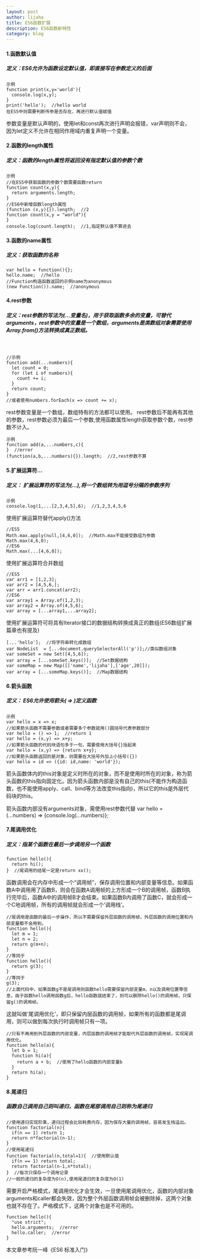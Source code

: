 ```yaml
---
layout: post
author: lijaha
title: ES6函数扩展
description: ES6函数新特性
category: blog
---
```


#### 1.函数默认值
##### 定义：ES6允许为函数设定默认值，即直接写在参数定义的后面

    示例
    function print(x,y='world'){
      console.log(x,y);
    }
    print('hello');  //hello world
    在ES5中则需要判断传参是否存在，再进行默认值赋值

参数变量是默认声明的，使用let和const再次进行声明会报错，var声明则不会，因为let定义不允许在相同作用域内重复声明一个变量。

#### 2.函数的length属性
##### 定义：函数的length属性将返回没有指定默认值的参数个数

    示例
    //在ES5中获取函数的参数个数需要函数return
    function count(x,y){
      return arguments.length;
    }
    //ES6中新增函数length属性
    (function (x,y){}).length;  //2
    function count(x,y = "world"){
    }
    console.log(count.length);  //1,指定默认值不算进去

#### 3.函数的name属性
##### 定义：获取函数的名称

    var hello = function(){};
    hello.name;  //hello
    //Function构造函数返回的示例name为anonymous
    (new Function()).name;  //anonymous

#### 4.rest参数
##### 定义：rest参数的写法为(...变量名)，用于获取函数多余的变量，可替代arguments，rest参数中的变量是一个数组，arguments是类数组对象需要使用Array.from()方法转换成真正数组。
<br/>

    //示例
    function add(...numbers){
      let count = 0;
      for (let i of numbers){
        count += i;
      }
      return count;
    }
    //或者使用numbers.forEach(x => count += x);
rest参数变量是一个数组，数组特有的方法都可以使用。
rest参数后不能再有其他的参数，rest参数必须为最后一个参数,使用函数属性length获取参数个数，rest参数不计入。

    示例
    function add(a,...numbers,c){
    }  //error
    (function(a,b,...numbers){}).length;  //2,rest参数不算

#### 5.扩展运算符...
##### 定义： 扩展运算符的写法为(...),将一个数组转为用逗号分隔的参数序列

    示例
    console.log(1,...[2,3,4,5],6);  //1,2,3,4,5,6

使用扩展运算符替代apply()方法

    //ES5
    Math.max.apply(null,[4,6,0]);  //Math.max不能接受数组为参数
    Math.max(4,6,0);
    //ES6
    Math.max(...[4,6,0]);

使用扩展运算符合并数组

    //ES5
    var arr1 = [1,2,3];
    var arr2 = [4,5,6,];
    var arr = arr1.concat(arr2);
    //ES6
    var array1 = Array.of(1,2,3);
    var array2 = Array.of(4,5,6);
    var array = [...array1,...array2];

使用扩展运算符可将具有Iterator接口的数据结构转换成真正的数组(ES6数组扩展篇章也有提及)

    [...'hello'];  //将字符串转化成数组
    var NodeList  = [...document.querySelectorAll('p')];//类似数组对象
    var someSet = new Set([4,5,6]);
    var array = [...someSet.keys()];  //Set数据结构
    var someMap = new Map([['name','lijaha'],['age',20]]);
    var array = [...someMap.keys()];  //Map数据结构

#### 6.箭头函数
##### 定义： ES6允许使用箭头( => )定义函数

    示例
    var hello = x => x;
    //如果箭头函数不需要参数或者需要多个参数就用()圆括号代表参数部分
    var hello = () => 1;  //return 1
    var hello = (x,y) => x+y;
    //如果箭头函数的代码块语句多于一句，需要使用大括号{}括起来
    var hello = (x,y) => {return x+y};
    //如果箭头函数返回的是对象，则需要在大括号外加上小括号({})
    var hello = id => ({id: id,name: 'world'});

箭头函数体内的this对象是定义时所在的对象，而不是使用时所在的对象，称为箭头函数的this指向固定化。因为箭头函数内部是没有自己的this(不能作为构造函数，也不能使用apply、call、bind等方法改变this指向)，所以它的this是外层代码块的this。

箭头函数内部没有arguments对象，需使用rest参数代替
    var hello = (...numbers) => {console.log(...numbers)};

#### 7.尾调用优化
#####  定义：指某个函数在最后一步调用另一个函数

    function hello(){
      return hi();
    }  //尾调用的结尾一定是return xx();

函数调用会在内存中形成一个“调用帧”，保存调用位置和内部变量等信息。如果函数A中调用用了函数B，则会在函数A调用帧的上方形成一个B的调用帧，函数B执行完毕后，函数A中的调用帧B才会结束。如果函数B内调用了函数C，就会形成一个C地调用帧，所有的调用帧就会形成一个‘调用栈’。

    //尾调用是函数的最后一步操作，所以不需要保留外层函数的调用帧，外层函数的调用位置和内部变量都不会用到。
    function hello(){
      let m = 1;
      let n = 2;
      return g(m+n);
    }
    //等同于
    function hello(){
      return g(3);
    }
    //等同于
    g(3);
    //上面代码中，如果函数g不是尾调用则函数hello需要保留内部变量m、n以及调用位置等信息，由于函数hello调用函数g后，hello函数就结束了，则可以删除hello()的调用帧，只保留g()的调用帧。

这就叫做‘尾调用优化’，即只保留内层函数的调用帧，如果所有的函数都是尾调用，则可以做到每次执行时调用帧只有一项。

    //只有不再用到外层函数的内部变量，内层函数的调用帧才能取代外层函数的调用帧，实现尾调用优化。
    function hello(a){
      let b = 1;
      function hi(a){
        return a + b;  //使用了hello函数的内部变量b
      }
      return hi(a);
    }

#### 8.尾递归
##### 函数自己调用自己则叫递归，函数在尾部调用自己则称为尾递归

    //使用递归实现阶乘，递归过程会比较耗费内存，因为保存大量的调用帧，容易发生栈溢出。
    function factorial(n){
      if(n == 1) return 1;
      return n*factorial(n-1);
    }
    //使用尾递归
    function factorial(n,total=1){  //使用默认值
      if(n == 1) return total;
      return factorial(n-1,n*total);
    }  //每次只保存一个调用记录
    //一般的递归的复杂度为O(n),使用尾递归的复杂度为O(1)

需要开启严格模式，尾调用优化才会生效，一旦使用尾调用优化，函数的内部对象arguments和caller都会失效，因为整个外层函数调用帧会被删除掉，这两个对象也就不存在了。严格模式下，这两个对象也是不可用的。

    function hello(){
      "use strict";
      hello.arguments;  //error
      hello.caller;  //error
    }

本文章参考阮一峰《ES6 标准入门》
